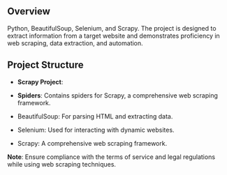 
## Overview

 Python, BeautifulSoup, Selenium, and Scrapy. The project is designed to extract information from a target website and demonstrates proficiency in web scraping, data extraction, and automation.

## Project Structure

- **Scrapy Project**:
- **Spiders**: Contains spiders for Scrapy, a comprehensive web scraping framework.

- BeautifulSoup: For parsing HTML and extracting data.
- Selenium: Used for interacting with dynamic websites.
- Scrapy: A comprehensive web scraping framework.


**Note**: Ensure compliance with the terms of service and legal regulations while using web scraping techniques.

